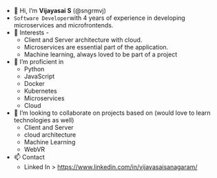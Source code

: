 - 👋 Hi, I’m **Vijayasai S** (@sngrmvj)
- `Software Developer`with 4 years of experience in developing microservices and microfrontends.   
- 👀 Interests -
  - Client and Server architecture with cloud.
  - Microservices are essential part of the application.
  - Machine learning, always loved to be part of a project
- 🌱 I’m proficient in
  - Python
  - JavaScript
  - Docker
  - Kubernetes
  - Microservices
  - Cloud
- 💞️ I’m looking to collaborate on projects based on (would love to learn technologies as well)
  - Client and Server 
  - cloud architecture
  - Machine Learning
  - WebVR
- 📫 Contact
  - Linked In > https://www.linkedin.com/in/vijayasaisanagaram/

<!---
sngrmvj/sngrmvj is a ✨ special ✨ repository because its `README.md` (this file) appears on your GitHub profile.
You can click the Preview link to take a look at your changes.
--->

